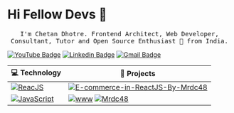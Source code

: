 
# Hi Fellow Devs :wave:

<p align="center">
  <samp>
I'm Chetan Dhotre. Frontend Architect, Web Developer, Consultant, Tutor and Open Source Enthusiast 🚀 from India.
  </samp>
  <br/>
<!---
mrdc48/mrdc48 is a ✨ special ✨ repository because its `README.md` (this file) appears on your GitHub profile.
You can click the Preview link to take a look at your changes.
--->

[![YouTube
Badge](https://img.shields.io/badge/-@Mrdc48-c4302b?style=flat-square&labelColor=c4302b&logo=youtube&logoColor=white&link=https://youtu.be/-RGTr0Xfwq0)](https://youtu.be/-RGTr0Xfwq0)
[![Linkedin
Badge](https://img.shields.io/badge/-@Mrdc48-blue?style=flat-square&logo=Linkedin&logoColor=white&link=https://www.linkedin.com/in/chetan-dhotre-dc-956b021a1)](https://www.linkedin.com/in/chetan-dhotre-dc-956b021a1)
[![Gmail
Badge](https://img.shields.io/badge/-@Mrdc48-c14438?style=flat-square&logo=Gmail&logoColor=white&link=mailto:chetandhotre01@gmail.com)](mailto:chetandhotre01@gmail.com)


| 💻 **Technology** | 🚀 **Projects** |
| - | - |
| [![ReacJS](https://img.shields.io/static/v1?label=&message=ReacJS&color=F7DF1E&logo=ReacJS&logoColor=FFFFFF)](https://legacy.reactjs.org/) | [![E-commerce-in-ReactJS-By-Mrdc48](https://img.shields.io/static/v1?label=&message=E-commerce-in-ReactJS-By-Mrdc48&color=000605&logo=github&logoColor=FFFFFF&labelColor=000605)](https://github.com/mrdc48/E-commerce-in-ReactJS-By-Mrdc48) |
| [![JavaScript](https://img.shields.io/static/v1?label=&message=JavaScript&color=F7DF1E&logo=JavaScript&logoColor=FFFFFF)](https://javascript.info/) | [![www](https://img.shields.io/static/v1?label=&message=www&color=000605&logo=github&logoColor=FFFFFF&labelColor=000605)](https://github.com/mrdc48/GE-_BAROMETER-2020-CLONE) [![Mrdc48](https://img.shields.io/static/v1?label=&message=Mrdc48&color=000605&logo=github&logoColor=FFFFFF&labelColor=000605)](https://github.com/mrdc48/Portfolio) |

